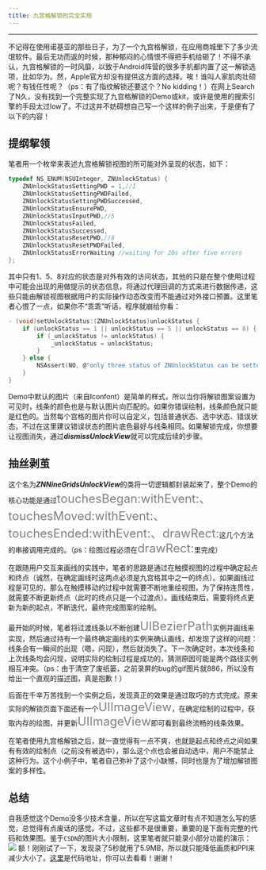 ```yaml
---
title: 九宫格解锁的完全实现
---
```


---
不记得在使用诺基亚的那些日子，为了一个九宫格解锁，在应用商城里下了多少流氓软件。最后无功而返的时候，那种郁闷的心情恨不得把手机给砸了！不得不承认，九宫格解锁的一时风靡，以致于Android阵营的很多手机都内置了这一解锁选项，比如华为。然，Apple官方却没有提供这方面的选择。唉！谁叫人家肌肉壮硕呢？有钱任性呢？（ps：有了指纹解锁还要这个？No kidding！）在网上Search了N久，没有找到一个完整实现了九宫格解锁的Demo或kit，或许是使用的搜索引擎的手段太过low了。不过这并不妨碍想自己写一个这样的例子出来，于是便有了以下的内容！
<!-- more -->

## 提纲挈领
笔者用一个枚举来表述九宫格解锁视图的所可能对外呈现的状态，如下：

```C
typedef NS_ENUM(NSUInteger, ZNUnlockStatus) {
    ZNUnlockStatusSettingPWD = 1,//1
    ZNUnlockStatusSettingPWDFailed,
    ZNUnlockStatusSettingPWDSuccessed,
    ZNUnlockStatusEnsurePWD,
    ZNUnlockStatusInputPWD,//5
    ZNUnlockStatusFailed,
    ZNUnlockStatusSuccessed,
    ZNUnlockStatusResetPWD,//8
    ZNUnlockStatusResetPWDFailed,
    ZNUnlockStatusErrorWaiting //waiting for 20s after five errors
};
```

其中只有1、5、8对应的状态是对外有效的访问状态，其他的只是在整个使用过程中可能会出现的用做提示的状态信息，将通过代理回调的方式来进行数据传递，这些只能由解锁视图根据用户的实际操作动态改变而不能通过对外接口预置。这里笔者心恨了一点，如果你不“乖乖”听话，程序就崩给你看：
```C
- (void)setUnlockStatus:(ZNUnlockStatus)unlockStatus {
    if (unlockStatus == 1 || unlockStatus == 5 || unlockStatus == 8) {
        if (_unlockStatus != unlockStatus) {
            _unlockStatus = unlockStatus;
        }
    } else {
        NSAssert(NO, @"only three status of ZNUnlockStatus can be setted:ZNUnlockStatusSettingPWD、ZNUnlockStatusInputPWD、ZNUnlockStatusResetPWD, others just be used to show ZNUnlockStatus information");
    }
}
```
Demo中默认的图片（来自Iconfont）是简单的样式，所以当你将解锁图案设置为可见时，线条的颜色也是与默认图片向匹配的。如果你错误绘制，线条颜色就只能是红色的。当然每个宫格的图片你可以自定义，包括普通状态、选中状态、错误状态，不过在这里建议错误状态的图片底色最好与线条相同。如果解锁完成，你想要让视图消失，通过***dismissUnlockView***就可以完成后续的步骤。

## 抽丝剥茧
这个名为***ZNNineGridsUnlockView***的类将一切逻辑都封装起来了，整个Demo的核心功能是通过<font color=gray size=5>touchesBegan:withEvent:、touchesMoved:withEvent:、touchesEnded:withEvent:、drawRect:</font>这几个方法的串接调用完成的。（ps：绘图过程必须在<font color=gray size=5>drawRect:</font>里完成）

在跟随用户交互来画线的实践中，笔者的思路是通过在触摸视图的过程中确定起点和终点（诚然，在确定画线时这两点必须是九宫格其中之一的终点）。如果画线过程是可见的，那么在触摸移动的过程中就需要不断地重绘视图，为了保持连贯性，就需要不断更新终点（此时的终点只是一个过渡点）。画线结束后，需要将终点更新为新的起点，不断迭代，最终完成图案的绘制。

最开始的时候，笔者将过渡线条以不断创建<font color=gray size=5>UIBezierPath</font>实例并画线来实现，然后通过持有一个最终确定画线的实例来确认画线，却发现了这样的问题：线条会有一瞬间的出现（嗯，闪现），然后就消失了。下一次确定时，本次线条和上次线条均会闪现，说明实际的绘制过程是成功的，猜测原因可能是两个路径实例相互冲突。（ps：由于清空了废纸篓，之前录屏的bug的gif图片就886，所以没有给出一个直观的描述图，真是抱歉！）

后面在千辛万苦找到一个实例之后，发现真正的效果是通过取巧的方式完成。原来实际的解锁页面下面还有一个<font color=gray size=5>UIImageView</font>，在确定绘制的过程中，获取内存的绘图，并更新<font color=gray size=5>UIImageView</font>即可看到最终流畅的线条效果。

在笔者使用九宫格解锁之后，就一直觉得有一点不爽，也就是起点和终点之间如果有有效的绘制点（之前没有被选中），那么这个点也会被自动选中，用户不能禁止这种行为。这个小例子中，笔者自己弥补了这个小缺憾，同时也是为了增加解锁图案的多样性。

## 总结
自我感觉这个Demo没多少技术含量，所以在写这篇文章时有点不知道怎么写的感觉，总觉得有点废话的感觉。不过，这些都不是很重要，重要的是下面有完整的代码和效果图。鉴于`CSDN`的图片大小限制，这里笔者就只能录小部分功能的演示：
![](/images/nine-grids-unlock/effect_display.gif)
额！刚刚试了一下，发现录了5秒就用了5.9MB，所以就只能降低画质和PPI来减少大小了。[这里](https://github.com/ZeroOnet/ZNNineGridUnlock/tree/master)是代码地址，你可以去看看！谢谢！
